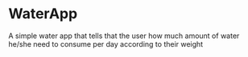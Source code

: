 # WaterApp
A simple water app that tells that the user how much amount of water he/she need to consume per day according to their weight
